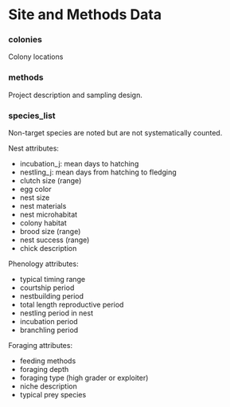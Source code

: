 # Site and Methods Data

### colonies
Colony locations

### methods
Project description and sampling design. 

### species_list
Non-target species are noted but are not systematically counted.

Nest attributes:
* incubation_j: mean days to hatching
* nestling_j: mean days from hatching to fledging
* clutch size (range)
* egg color
* nest size
* nest materials
* nest microhabitat
* colony habitat
* brood size (range)
* nest success (range)
* chick description
	
Phenology attributes:	
* typical timing range
* courtship period
* nestbuilding period
* total length reproductive period
* nestling period in nest
* incubation period
* branchling period
	
Foraging attributes:
* feeding methods
* foraging depth
* foraging type (high grader or exploiter)
* niche description
* typical prey species 
